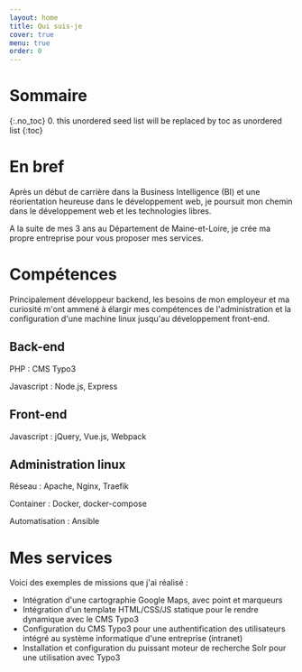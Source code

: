 ```yaml
---
layout: home
title: Qui suis-je
cover: true
menu: true
order: 0
---
```


# Sommaire
{:.no_toc}
0. this unordered seed list will be replaced by toc as unordered list
{:toc}

# En bref

Après un début de carrière dans la Business Intelligence (BI) et une réorientation heureuse dans le développement web, je poursuit mon chemin dans le développement web et les technologies libres.

A la suite de mes 3 ans au Département de Maine-et-Loire, je crée ma propre entreprise pour vous proposer mes services.

# Compétences

Principalement développeur backend, les besoins de mon employeur et ma curiosité m'ont ammené à élargir mes compétences de l'administration et la configuration d'une machine linux jusqu'au développement front-end.

## Back-end

PHP : CMS Typo3

Javascript : Node.js, Express

## Front-end

Javascript : jQuery, Vue.js, Webpack

## Administration linux

Réseau : Apache, Nginx, Traefik

Container : Docker, docker-compose

Automatisation : Ansible

# Mes services

Voici des exemples de missions que j'ai réalisé :

* Intégration d'une cartographie Google Maps, avec point et marqueurs
* Intégration d'un template HTML/CSS/JS statique pour le rendre dynamique avec le CMS Typo3
* Configuration du CMS Typo3 pour une authentification des utilisateurs intégré au système informatique d'une entreprise (intranet)
* Installation et configuration du puissant moteur de recherche Solr pour une utilisation avec Typo3

